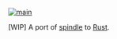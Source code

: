 [![main](https://github.com/flowerinthenight/spindle-rs/actions/workflows/main.yml/badge.svg)](https://github.com/flowerinthenight/spindle-rs/actions/workflows/main.yml)

[WIP] A port of [spindle](https://github.com/flowerinthenight/spindle) to [Rust](https://www.rust-lang.org/).
